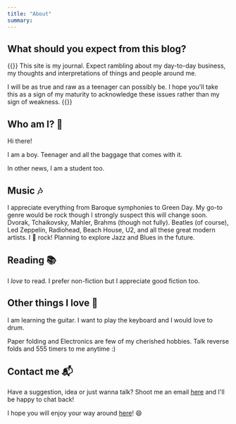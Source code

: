 ```yaml
---
title: "About"
summary: 
---
```


## What should you expect from this blog?   

{{<border>}}
This site is my journal. Expect rambling about my day-to-day business, my thoughts and interpretations of things and people around me.   

I will be as true and raw as a teenager can possibly be. I hope you'll take this as a sign of my maturity to acknowledge these issues rather than my sign of weakness.
{{</border>}}
<!-- 
How granular and detailed will my logs be? To be honest, I haven't figured it out but we will.     -->

## Who am I? :hamster:

Hi there! 

I am a boy. Teenager and all the baggage that comes with it.  
<!-- 
I am a boy. I am a non-conformist, open source enthusiast, avid reader, origamist, blogger and a natural philomath.    -->

In other news, I am a student too.  

<!-- * I learn anything and everything I find interesting. I like challenges, academic or otherwise. 

* Insults and abuses don't offend me because they are transient. But ignorance and conceit does.   

* I am practical in my outlook to life, perhaps more so as I often get judged as a _nihilist_.  

* My questions are more "whys" than "whats/hows".   

* I believe in making an impact where it matters the most. In P. Theil's terminology, _"from zero to one"_.   

* I believe in letting knowledge be free for those who wish to acquire it.  

* I would rather be in a quiet place with few meaningful people than in a loud place with a crowd.  

* I am not a particularly fond sight to look at but I do good enough for a human being. I am _very_ insecure with strangers but can be _really great_ company if I can trust you.   

{{<background "primary">}}
* I idolize Aaron Swartz among many others. I quote Aaron saying 
{{<alert "danger">}}
"I don't hold grudges. They are unproductive".
{{</alert>}}
No one could possibly have put it more eloquently. 
{{</background>}}

* I **can't stand** injustice and hypocrisy. -->
<!-- 
I **can't stand** injustice and hypocrisy. I feel quite strongly for institutions and systems that most of us have grown up with.     -->
<!-- 
* I am a perceptive person. I love to experiment with things (even if they are completely outside my domain) and make mistakes. -->

<!-- I like to look at a thing and ask questions which few others would ask.  -->

## Music :notes:   
<!-- 
I like to listen to stuff which doesn't stick to my head and accompany me to examination halls(!). I think "Cocteau Twins" are the perfect band for me with their shimmering soundscapes and Liz's ethereal, indecipherable voice. Send me to an island with all the CT tracks and I'll live happily ever after. 

Other interests include (but are not limited to) ABBA, Fleet Foxes, The Beatles and Beethoven.  -->

I appreciate everything from Baroque symphonies to Green Day. My go-to genre would be rock though I strongly suspect this will change soon. Dvorak, Tchaikovsky, Mahler, Brahms (though not fully). Beatles (of course), Led Zeppelin, Radiohead, Beach House, U2, and all these great modern artists. I :yellow_heart: rock! Planning to explore Jazz and Blues in the future. 

## Reading :books:

I _love_ to read. I prefer non-fiction but I appreciate good fiction too.   

## Other things I love :eyes: 

I am learning the guitar. I want to play the keyboard and I would love to drum.   

Paper folding and Electronics are few of my cherished hobbies. Talk reverse folds and 555 timers to me anytime :) 

## Contact me :mailbox_with_mail: 

Have a suggestion, idea or just wanna talk? Shoot me an email [here][5] and I'll be happy to chat back!  

I hope you will enjoy your way around [here][0]!  :smile: 

<!-- ### The Attic   

Few pages that don't fit anywhere else.   

1. [People][1]   
2. [Links][2]  
3. [Notes][3]  
  -->
[0]: /
[1]: /people
[2]: /links
[3]: /notes
[4]: https://www.youtube.com/watch?v=LzGBQerkvWs
[5]: mailto:gs454236@gmail.com
[6]: https://en.wikipedia.org/wiki/Aaron_Swartz